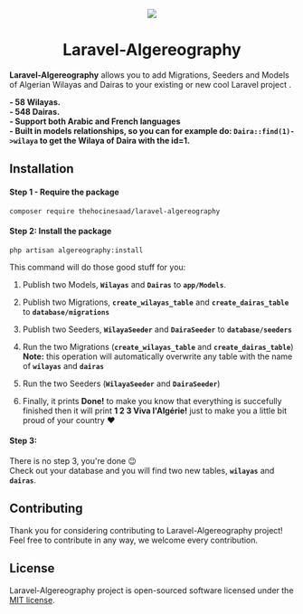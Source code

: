 <p align="center"><img src="https://i.imgur.com/05tgtP5.png"></p>
<h1 align="center">Laravel-Algereography</h1>

**Laravel-Algereography** allows you to add Migrations, Seeders and Models of Algerian Wilayas and Dairas to your existing or new cool Laravel project .

**- 58 Wilayas.**  
**- 548 Dairas.**  
**- Support both Arabic and French languages**  
**- Built in models relationships, so you can for example do: `Daira::find(1)->wilaya` to get the Wilaya of Daira with the id=1.**   


## Installation
#### Step 1 - Require the package
    composer require thehocinesaad/laravel-algereography

#### Step 2: Install the package
    php artisan algereography:install

This command will do those good stuff for you:
1. Publish two Models, **`Wilayas`** and **`Dairas`** to **`app/Models`**.

2. Publish two Migrations, **`create_wilayas_table`** and **`create_dairas_table`** to **`database/migrations`**

3. Publish two Seeders, **`WilayaSeeder`** and **`DairaSeeder`** to **`database/seeders`**

3. Run the two Migrations (**`create_wilayas_table`** and **`create_dairas_table`**)
**Note:** this operation will automatically overwrite any table with the name of **`wilayas`** and **`dairas`**

4. Run the two Seeders (**`WilayaSeeder`** and **`DairaSeeder`**)

5. Finally, it prints **Done!** to make you know that everything is succefully finished then it will print **1 2 3 Viva l'Algérie!** just to make you a little bit proud of your country :heart:

#### Step 3:
There is no step 3, you're done :wink:  
Check out your database and you will find two new tables, **`wilayas`** and **`dairas`**.

## Contributing
Thank you for considering contributing to Laravel-Algereography project! Feel free to contribute in any way, we welcome every contribution.

## License
Laravel-Algereography project is open-sourced software licensed under the [MIT license](https://github.com/theHocineSaad/laravel-algereography/blob/main/LICENSE.md "MIT license").